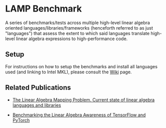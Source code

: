 # LAMP Benchmark
A series of benchmarks/tests across multiple high-level linear algebra oriented languages/libraries/frameworks (henceforth referred to as just "languages")
that assess the extent to which said languages translate high-level linear algebra expressions to high-performance code.

## Setup
For instructions on how to setup the benchmarks and install all languages used (and linking to Intel MKL), please consult the [Wiki](https://github.com/ChrisPsa/LAMP_benchmark/wiki) page.

## Related Publications
* [The Linear Algebra Mapping Problem. Current state of linear algebra languages and libraries](https://dl.acm.org/doi/10.1145/3549935)

* [Benchmarking the Linear Algebra Awareness of TensorFlow and PyTorch](https://ieeexplore.ieee.org/document/9835658)

